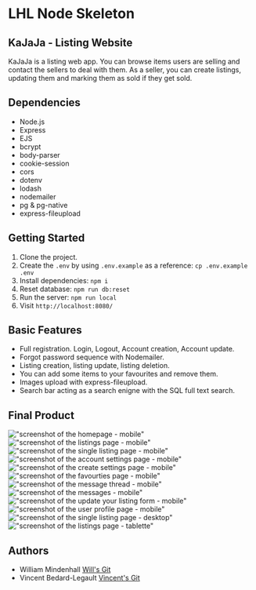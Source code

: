 LHL Node Skeleton
=========
## KaJaJa - Listing Website

KaJaJa is a listing web app. You can browse items users are selling and contact the sellers to deal with them. As a seller, you can create listings, updating them and marking them as sold if they get sold. 


## Dependencies

- Node.js
- Express
- EJS
- bcrypt
- body-parser
- cookie-session
- cors
- dotenv
- lodash
- nodemailer
- pg & pg-native
- express-fileupload

## Getting Started

1. Clone the project.
2. Create the `.env` by using `.env.example` as a reference: `cp .env.example .env`
3. Install dependencies: `npm i`
5. Reset database: `npm run db:reset`
7. Run the server: `npm run local`
8. Visit `http://localhost:8080/`

## Basic Features

- Full registration. Login, Logout, Account creation, Account update.
- Forgot password sequence with Nodemailer. 
- Listing creation, listing update, listing deletion.
- You can add some items to your favourites and remove them.
- Images upload with express-fileupload.
- Search bar acting as a search enigne with the SQL full text search.

## Final Product

!["screenshot of the homepage - mobile"]()
!["screenshot of the listings page - mobile"]()
!["screenshot of the single listing page - mobile"]()
!["screenshot of the account settings page - mobile"]()
!["screenshot of the create settings page - mobile"]()
!["screenshot of the favourties page - mobile"]()
!["screenshot of the message thread - mobile"]()
!["screenshot of the messages - mobile"]()
!["screenshot of the update your listing form - mobile"]()
!["screenshot of the user profile page - mobile"]()
!["screenshot of the single listing page - desktop"]()
!["screenshot of the listings page - tablette"]()


## Authors

- William Mindenhall [Will's Git](https://github.com/mackwill)
- Vincent Bedard-Legault [Vincent's Git](https://github.com/vbedardl)
